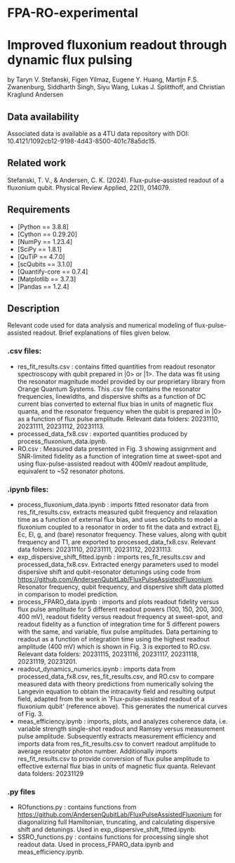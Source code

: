 # FPA-RO-experimental
# Improved fluxonium readout through dynamic flux pulsing
by Taryn V. Stefanski, Figen Yilmaz, Eugene Y. Huang, Martijn F.S. Zwanenburg, Siddharth Singh, Siyu Wang, Lukas J. Splitthoff, and Christian Kraglund Andersen

## Data availability
Associated data is available as a 4TU data repository with DOI: 10.4121/1092cb12-9198-4d43-8500-401c78a5dc15.

## Related work
Stefanski, T. V., & Andersen, C. K. (2024). Flux-pulse-assisted readout of a fluxonium qubit. Physical Review Applied, 22(1), 014079.

## Requirements
- [Python == 3.8.8]
- [Cython == 0.29.20]
- [NumPy == 1.23.4]
- [SciPy == 1.8.1]
- [QuTiP == 4.7.0]
- [scQubits == 3.1.0]
- [Quantify-core == 0.7.4]
- [Matplotlib == 3.7.3]
- [Pandas == 1.2.4]

## Description
Relevant code used for data analysis and numerical modeling of flux-pulse-assisted readout. Brief explanations of files given below.

### .csv files:
- res_fit_results.csv : contains fitted quantities from readout resonator spectroscopy with qubit prepared in |0> or |1>. The data was fit using the resonator magnitude model provided by our proprietary library from Orange Quantum Systems. This .csv file contains the resonator frequencies, linewidths, and dispersive shifts as a function of DC current bias converted to external flux bias in units of magnetic flux quanta, and the resonator frequency when the qubit is prepared in |0> as a function of flux pulse amplitude. Relevant data folders: 20231110, 20231111, 20231112, 20231113.
- processed_data_fx8.csv : exported quantities produced by process_fluxonium_data.ipynb.
- RO.csv : Measured data presented in Fig. 3 showing assignment and SNR-limited fidelity as a function of integration time at sweet-spot and using flux-pulse-assisted readout with 400mV readout amplitude, equivalent to ~52 resonator photons.

### .ipynb files:
- process_fluxonium_data.ipynb : imports fitted resonator data from res_fit_results.csv, extracts measured qubit frequency and relaxation time as a function of external flux bias, and uses scQubits to model a fluxonium coupled to a resonator in order to fit the data and extract Ej, Ec, El, g, and (bare) resonator frequency. These values, along with qubit frequency and T1, are exported to processed_data_fx8.csv. Relevant data folders: 20231110, 20231111, 20231112, 20231113.
- exp_dispersive_shift_fitted.ipynb : imports res_fit_results.csv and processed_data_fx8.csv. Extracted energy parameters used to model dispersive shift and qubit-resonator detunings using code from https://github.com/AndersenQubitLab/FluxPulseAssistedFluxonium. Resonator frequency, qubit frequency, and dispersive shift data plotted in comparison to model prediction.
- process_FPARO_data.ipynb : imports and plots readout fidelity versus flux pulse amplitude for 5 different readout powers (100, 150, 200, 300, 400 mV), readout fidelity versus readout frequency at sweet-spot, and readout fidelity as a function of integration time for 5 different powers with the same, and variable, flux pulse amplitudes. Data pertaining to readout as a function of integration time using the highest readout amplitude (400 mV) which is shown in Fig. 3 is exported to RO.csv. Relevant data folders: 20231115, 20231116, 20231117, 20231118, 20231119, 20231201. 
- readout_dynamics_numerics.ipynb : imports data from processed_data_fx8.csv, res_fit_results.csv, and RO.csv to compare measured data with theory predictions from numerically solving the Langevin equation to obtain the intracavity field and resulting output field, adapted from the work in 'Flux-pulse-assisted readout of a fluxonium qubit' (reference above). This generates the numerical curves of Fig. 3.
- meas_efficiency.ipynb : imports, plots, and analyzes coherence data, i.e. variable strength single-shot readout and Ramsey versus measurement pulse amplitude. Subsequently extracts measurement efficiency and imports data from res_fit_results.csv to convert readout amplitude to average resonator photon number. Additionally imports res_fit_results.csv to provide conversion of flux pulse amplitude to effective external flux bias in units of magnetic flux quanta. Relevant data folders: 20231129

### .py files
- ROfunctions.py : contains functions from https://github.com/AndersenQubitLab/FluxPulseAssistedFluxonium for diagonalizing full Hamiltonian, truncating, and calculating dispersive shift and detunings. Used in exp_dispersive_shift_fitted.ipynb.
- SSRO_functions.py : contains functions for processing single shot readout data. Used in process_FPARO_data.ipynb and meas_efficiency.ipynb.
